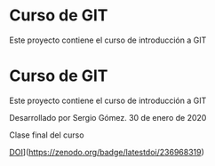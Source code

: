 # Curso de GIT

Este proyecto contiene el curso de introducción a GIT

# Curso de GIT

Este proyecto contiene el curso de introducción a GIT

Desarrollado por Sergio Gómez.
30 de enero de 2020

Clase final del curso

[DOI](https://zenodo.org/badge/236968319.svg)](https://zenodo.org/badge/latestdoi/236968319)
 
